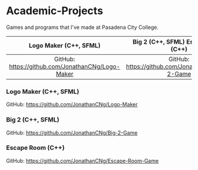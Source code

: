 # Academic-Projects

Games and programs that I've made at Pasadena City College.

Logo Maker (C++, SFML) | Big 2 (C++, SFML) Escape Room (C++) | Escape Room (C++)
:-------------------------:|:-------------------------:|:-------------------------:
GitHub: https://github.com/JonathanCNg/Logo-Maker | GitHub: https://github.com/JonathanCNg/Big-2-Game | GitHub: https://github.com/JonathanCNg/Escape-Room-Game


### Logo Maker (C++, SFML)

GitHub: https://github.com/JonathanCNg/Logo-Maker

### Big 2 (C++, SFML)

GitHub: https://github.com/JonathanCNg/Big-2-Game

### Escape Room (C++)

GitHub: https://github.com/JonathanCNg/Escape-Room-Game
